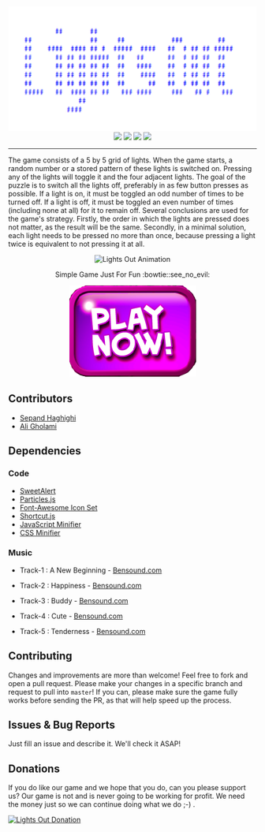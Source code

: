 <div align="center">
<img src="images/og-icon2.png">
<a href="http://www.lightsout.ir"><img src="https://img.shields.io/badge/GAME-PLAY!-green.svg"></a>
<a href="http://www.lightsout.ir/help.html"><img src="https://img.shields.io/badge/GAME-HELP-blue.svg"></a>
<a href="http://www.lightsout.ir/donate.html"><img src="https://img.shields.io/badge/SUPPORT-DONATE-red.svg"></a>
<a href="https://github.com/sepandhaghighi/lightsout/blob/master/LICENSE"><img src="https://img.shields.io/github/license/mashape/apistatus.svg"/></a>
</div>	


----------

<p>The game consists of a 5 by 5 grid of lights. When the game starts, a random number or a stored pattern of these lights is switched on. Pressing any of the lights will toggle it and the four adjacent lights. The goal of the puzzle is to switch all the lights off, preferably in as few button presses as possible. If a light is on, it must be toggled an odd number of times to be turned off. If a light is off, it must be toggled an even number of times (including none at all) for it to remain off. Several conclusions are used for the game's strategy. Firstly, the order in which the lights are pressed does not matter, as the result will be the same. Secondly, in a minimal solution, each light needs to be pressed no more than once, because pressing a light twice is equivalent to not pressing it at all.</p>
<p align="center">
  <img src="http://www.lightsout.ir/images/help.gif" alt="Lights Out Animation">
</p>
<p align="center">
   Simple Game Just For Fun :bowtie::see_no_evil:
</p>
<p align="center">
<a  href="http://www.lightsout.ir"><img src="images/playbutton.png"></a>
</p>			


## Contributors

- [Sepand Haghighi](https://github.com/sepandhaghighi "Sepand Haghighi")
- [Ali Gholami](https://github.com/hexpheus "Ali Gholami")

## Dependencies

### Code

- [SweetAlert](https://sweetalert.js.org/ "SweetAlert")
- [Particles.js](https://github.com/VincentGarreau/particles.js/ "Particles.js")
- [Font-Awesome Icon Set](http://fontawesome.io/ "Font-Awesome Icon Set")
- [Shortcut.js](http://openjs.com/scripts/events/keyboard_shortcuts/ "Shortcut.js")
- [JavaScript Minifier](https://javascript-minifier.com/ "JavaScript Minifier")
- [CSS Minifier](https://cssminifier.com/ "CSS Minifier")

### Music
- Track-1 : A New Beginning - [Bensound.com](https://www.bensound.com/bensound-music/bensound-anewbeginning.mp3)

- Track-2 : Happiness - [Bensound.com](https://www.bensound.com/bensound-music/bensound-happiness.mp3)

- Track-3 : Buddy - [Bensound.com](https://www.bensound.com/bensound-music/bensound-buddy.mp3)

- Track-4 : Cute - [Bensound.com](https://www.bensound.com/bensound-music/bensound-cute.mp3)

- Track-5 : Tenderness - [Bensound.com](https://www.bensound.com/bensound-music/bensound-tenderness.mp3)


## Contributing

Changes and improvements are more than welcome! Feel free to fork and open a pull request. Please make your changes in a specific branch and request to pull into `master`! If you can, please make sure the game fully works before sending the PR, as that will help speed up the process.

## Issues & Bug Reports			

Just fill an issue and describe it. We'll check it ASAP!

## Donations

If you do like our game and we hope that you do, can you please support us? Our game is not and is never going to be working for profit. We need the money just so we can continue doing what we do ;-) .			


				
<a href="https://www.lightsout.ir/donate.html" target="_blank"><img src="http://www.lightsout.ir/images/Donate-Button.png" height="90px" width="270px" alt="Lights Out Donation"></a>

